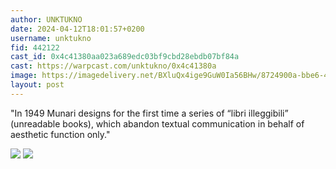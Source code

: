 ```yaml
---
author: UNKTUKNO
date: 2024-04-12T18:01:57+0200
username: unktukno
fid: 442122
cast_id: 0x4c41380aa023a689edc03bf9cbd28ebdb07bf84a
cast: https://warpcast.com/unktukno/0x4c41380a
image: https://imagedelivery.net/BXluQx4ige9GuW0Ia56BHw/8724900a-bbe6-48e7-af89-213fe0579800/original
layout: post
---
```

"In 1949 Munari designs for the first time a series of “libri illeggibili” (unreadable books), which abandon textual communication in behalf of aesthetic function only."  

![](https://imagedelivery.net/BXluQx4ige9GuW0Ia56BHw/8724900a-bbe6-48e7-af89-213fe0579800/original)
![](https://imagedelivery.net/BXluQx4ige9GuW0Ia56BHw/88a82913-dfe0-47cd-7395-5833c53a0300/original)